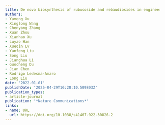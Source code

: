 ```yaml
---
title: De novo biosynthesis of rubusoside and rebaudiosides in engineered yeasts
authors:
- Yameng Xu
- Xinglong Wang
- Chenyang Zhang
- Xuan Zhou
- Xianhao Xu
- Luyao Han
- Xueqin Lv
- Yanfeng Liu
- Song Liu
- Jianghua Li
- Guocheng Du
- Jian Chen
- Rodrigo Ledesma‐Amaro
- Long Liu
date: '2022-01-01'
publishDate: '2025-04-29T16:28:10.509803Z'
publication_types:
- article-journal
publication: '*Nature Communications*'
links:
- name: URL
  url: https://doi.org/10.1038/s41467-022-30826-2
---
```

